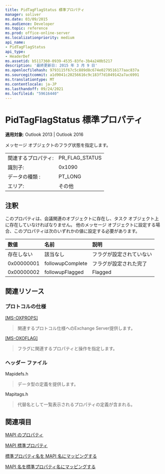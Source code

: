 ```yaml
---
title: PidTagFlagStatus 標準プロパティ
manager: soliver
ms.date: 03/09/2015
ms.audience: Developer
ms.topic: reference
ms.prod: office-online-server
ms.localizationpriority: medium
api_name:
- PidTagFlagStatus
api_type:
- HeaderDef
ms.assetid: b5117360-0939-4535-83fe-3b4a240b5217
description: '最終更新日: 2015 年 3 月 9 日'
ms.openlocfilehash: 9793115f67c5c889d8c674e0279516177aac837a
ms.sourcegitcommit: a1d9041c20256616c9c183f7d1049142a7ac6991
ms.translationtype: MT
ms.contentlocale: ja-JP
ms.lasthandoff: 09/24/2021
ms.locfileid: "59616440"
---
```

# <a name="pidtagflagstatus-canonical-property"></a>PidTagFlagStatus 標準プロパティ

  
  
**適用対象**: Outlook 2013 | Outlook 2016 
  
メッセージ オブジェクトのフラグ状態を指定します。
  
|||
|:-----|:-----|
|関連するプロパティ:  <br/> |PR_FLAG_STATUS  <br/> |
|識別子:  <br/> |0x1090  <br/> |
|データの種類 :   <br/> |PT_LONG  <br/> |
|エリア:  <br/> |その他  <br/> |
   
## <a name="remarks"></a>注釈

このプロパティは、会議関連のオブジェクトに存在し、タスク オブジェクト上に存在していなければなりません。 他のメッセージ オブジェクトに設定する場合、このプロパティは次のいずれかの値に設定する必要があります。
  
|**数値**|**名前**|**説明**|
|:-----|:-----|:-----|
|存在しない  <br/> |該当なし  <br/> |フラグが設定されていない  <br/> |
|0x00000001  <br/> |followupComplete  <br/> |フラグが設定された完了  <br/> |
|0x00000002  <br/> |followupFlagged  <br/> |Flagged  <br/> |
   
## <a name="related-resources"></a>関連リソース

### <a name="protocol-specifications"></a>プロトコルの仕様

[[MS-OXPROPS]](https://msdn.microsoft.com/library/f6ab1613-aefe-447d-a49c-18217230b148%28Office.15%29.aspx)
  
> 関連するプロトコル仕様へのExchange Server提供します。
    
[[MS-OXOFLAG]](https://msdn.microsoft.com/library/f1e50be4-ed30-4c2a-b5cb-8ff3aaaf9b91%28Office.15%29.aspx)
  
> フラグに関連するプロパティと操作を指定します。
    
### <a name="header-files"></a>ヘッダー ファイル

Mapidefs.h
  
> データ型の定義を提供します。
    
Mapitags.h
  
> 代替名として一覧表示されるプロパティの定義が含まれる。
    
## <a name="see-also"></a>関連項目



[MAPI のプロパティ](mapi-properties.md)
  
[MAPI 標準プロパティ](mapi-canonical-properties.md)
  
[標準プロパティ名を MAPI 名にマッピングする](mapping-canonical-property-names-to-mapi-names.md)
  
[MAPI 名を標準プロパティ名にマッピングする](mapping-mapi-names-to-canonical-property-names.md)


